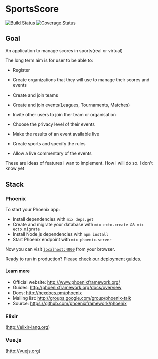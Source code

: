 # SportsScore

[![Build Status](https://semaphoreci.com/api/v1/kevanatole/sports_score/branches/master/badge.svg)](https://semaphoreci.com/kevanatole/sports_score)
[![Coverage Status](https://coveralls.io/repos/github/kevin-DL/sports_score/badge.svg?branch=master)](https://coveralls.io/github/kevin-DL/sports_score?branch=master)

## Goal

An application to manage scores in sports(real or virtual)

The long term aim is for user to be able to:


  * Register

  * Create organizations that they will use to manage their scores and events

  * Create and join teams

  * Create and join events(Leagues, Tournaments, Matches)

  * Invite other users to join ther team or organisation

  * Choose the privacy level of their events

  * Make the results of an event available live

  * Create sports and specify the rules

  * Allow a live commentary of the events



These are ideas of features  i wan to implement. How i will do so. I don't know yet


## Stack

### Phoenix

To start your Phoenix app:

  * Install dependencies with `mix deps.get`
  * Create and migrate your database with `mix ecto.create && mix ecto.migrate`
  * Install Node.js dependencies with `npm install`
  * Start Phoenix endpoint with `mix phoenix.server`

Now you can visit [`localhost:4000`](http://localhost:4000) from your browser.

Ready to run in production? Please [check our deployment guides](http://www.phoenixframework.org/docs/deployment).

#### Learn more

  * Official website: http://www.phoenixframework.org/
  * Guides: http://phoenixframework.org/docs/overview
  * Docs: http://hexdocs.pm/phoenix
  * Mailing list: http://groups.google.com/group/phoenix-talk
  * Source: https://github.com/phoenixframework/phoenix

### Elixir
(http://elixir-lang.org)

### Vue.js
(http://vuejs.org)
